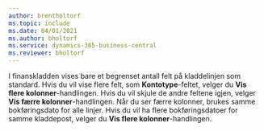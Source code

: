 ```yaml
---
author: brentholtorf
ms.topic: include
ms.date: 04/01/2021
ms.author: bholtorf
ms.service: dynamics-365-business-central
ms.reviewer: bholtorf
---
```

I finanskladden vises bare et begrenset antall felt på kladdelinjen som standard. Hvis du vil vise flere felt, som **Kontotype**-feltet, velger du **Vis flere kolonner**-handlingen. Hvis du vil skjule de andre feltene igjen, velger **Vis færre kolonner**-handlingen. Når du ser færre kolonner, brukes samme bokføringsdato for alle linjer. Hvis du vil ha flere bokføringsdatoer for samme kladdepost, velger du **Vis flere kolonner**-handlingen.

